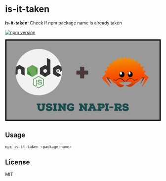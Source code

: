 # is-it-taken

**is-it-taken:** Check If npm package name is already taken

[![npm version](https://badge.fury.io/js/is-it-taken.svg)](https://badge.fury.io/js/is-it-taken)

![Alt text](images/banner.png)

## Usage

```bash
npx is-it-taken <package-name>
```

## License

MIT

